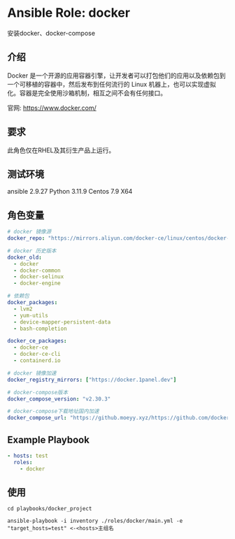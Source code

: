 # Ansible Role: docker

安装docker、docker-compose

## 介绍

Docker 是一个开源的应用容器引擎，让开发者可以打包他们的应用以及依赖包到一个可移植的容器中，然后发布到任何流行的 Linux 机器上，也可以实现虚拟化。容器是完全使用沙箱机制，相互之间不会有任何接口。

官网: https://www.docker.com/

## 要求

此角色仅在RHEL及其衍生产品上运行。

## 测试环境

ansible 2.9.27
Python 3.11.9
Centos 7.9 X64

## 角色变量

```yaml
# docker 镜像源
docker_repo: "https://mirrors.aliyun.com/docker-ce/linux/centos/docker-ce.repo"

# docker 历史版本
docker_old:
  - docker
  - docker-common
  - docker-selinux
  - docker-engine

# 依赖包
docker_packages:
  - lvm2
  - yum-utils
  - device-mapper-persistent-data
  - bash-completion

docker_ce_packages:
  - docker-ce
  - docker-ce-cli
  - containerd.io

# docker 镜像加速
docker_registry_mirrors: ["https://docker.1panel.dev"]

# docker-compose版本
docker_compose_version: "v2.30.3"

# docker-compose下载地址国内加速
docker_compose_url: "https://github.moeyy.xyz/https://github.com/docker/compose/releases/download/{{ docker_compose_version }}/docker-compose-$(uname -s)-$(uname -m)"
```

## Example Playbook

```yaml
- hosts: test
  roles:
    - docker
```

## 使用

```shell
cd playbooks/docker_project

ansible-playbook -i inventory ./roles/docker/main.yml -e "target_hosts=test" <-<hosts>主组名
```
